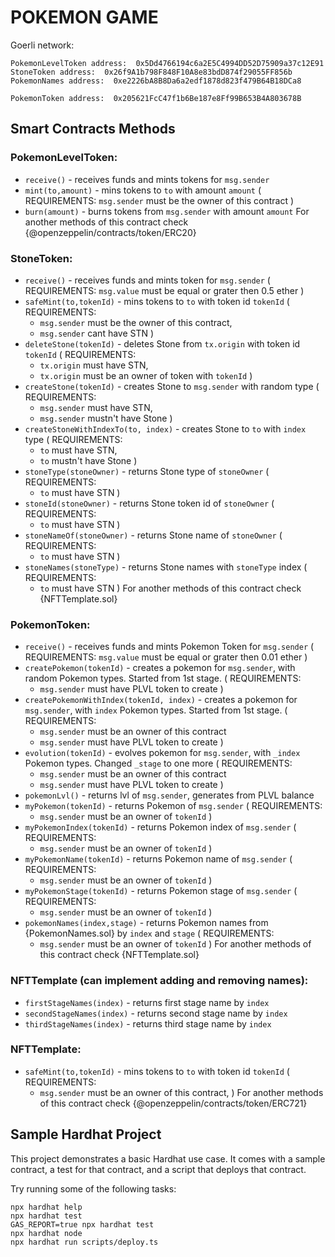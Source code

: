 # POKEMON GAME 

Goerli network:
```
PokemonLevelToken address:  0x5Dd4766194c6a2E5C4994DD52D75909a37c12E91
StoneToken address:  0x26f9A1b798F848F10A8e83bdD874f29055FF856b
PokemonNames address:  0xe2226bA8B8Da6a2edf1878d823f479B64B18DCa8

PokemonToken address:  0x205621FcC47f1b6Be187e8Ff99B653B4A803678B
```

## Smart Contracts Methods

### PokemonLevelToken:
- `receive()` - receives funds and mints tokens for `msg.sender`
- `mint(to,amount)` - mins tokens to `to` with amount `amount` 
(
	REQUIREMENTS: `msg.sender` must be the owner of this contract
)
- `burn(amount)` - burns tokens from `msg.sender` with amount `amount`
For another methods of this contract check {@openzeppelin/contracts/token/ERC20}

### StoneToken:
- `receive()` - receives funds and mints token for `msg.sender`
(
	REQUIREMENTS: `msg.value` must be equal or grater then 0.5 ether
)
- `safeMint(to,tokenId)` - mins tokens to `to` with token id `tokenId`
(
	REQUIREMENTS: 
	- `msg.sender` must be the owner of this contract,
	- `msg.sender` cant have STN
)
- `deleteStone(tokenId)` - deletes Stone from `tx.origin` with token id `tokenId`
(
	REQUIREMENTS: 
	- `tx.origin` must have STN,
	- `tx.origin` must be an owner of token with `tokenId`
)
- `createStone(tokenId)` - creates Stone to `msg.sender` with random type
(
	REQUIREMENTS: 
	- `msg.sender` must have STN,
	- `msg.sender` mustn't have Stone
)
- `createStoneWithIndexTo(to, index)` - creates Stone to `to` with `index` type
(
	REQUIREMENTS: 
	- `to` must have STN,
	- `to` mustn't have Stone
)
- `stoneType(stoneOwner)` - returns Stone type of `stoneOwner`
(
	REQUIREMENTS: 
	- `to` must have STN
)
- `stoneId(stoneOwner)` - returns Stone token id of `stoneOwner`
(
	REQUIREMENTS: 
	- `to` must have STN
)
- `stoneNameOf(stoneOwner)` - returns Stone name of `stoneOwner`
(
	REQUIREMENTS: 
	- `to` must have STN
)
- `stoneNames(stoneType)` - returns Stone names with `stoneType` index
(
	REQUIREMENTS: 
	- `to` must have STN
)
For another methods of this contract check {NFTTemplate.sol}

### PokemonToken:
- `receive()` - receives funds and mints Pokemon Token for `msg.sender`
(
	REQUIREMENTS: `msg.value` must be equal or grater then 0.01 ether
)
- `createPokemon(tokenId)` - creates a pokemon for `msg.sender`, with random Pokemon types. Started from 1st stage.
(
	REQUIREMENTS: 
	- `msg.sender` must have PLVL token to create
)
- `createPokemonWithIndex(tokenId, index)` - creates a pokemon for `msg.sender`, with `index` Pokemon types. Started from 1st stage.
(
	REQUIREMENTS: 
	- `msg.sender` must be an owner of this contract
    - `msg.sender` must have PLVL token to create
)
- `evolution(tokenId)` - evolves pokemon for `msg.sender`, with `_index` Pokemon types. Changed `_stage` to one more
(
	REQUIREMENTS: 
	- `msg.sender` must be an owner of this contract
    - `msg.sender` must have PLVL token to create
)
- `pokemonLvl()` - returns lvl of `msg.sender`, generates from PLVL balance
- `myPokemon(tokenId)` - returns Pokemon of `msg.sender`
(
	REQUIREMENTS: 
	- `msg.sender` must be an owner of `tokenId`
)
- `myPokemonIndex(tokenId)` - returns Pokemon index of `msg.sender`
(
	REQUIREMENTS: 
	- `msg.sender` must be an owner of `tokenId`
)
- `myPokemonName(tokenId)` - returns Pokemon name of `msg.sender`
(
	REQUIREMENTS: 
	- `msg.sender` must be an owner of `tokenId`
)
- `myPokemonStage(tokenId)` - returns Pokemon stage of `msg.sender`
(
	REQUIREMENTS: 
	- `msg.sender` must be an owner of `tokenId`
)
- `pokemonNames(index,stage)` - returns Pokemon names from {PokemonNames.sol} by `index` and `stage` 
(
	REQUIREMENTS: 
	- `msg.sender` must be an owner of `tokenId`
)
For another methods of this contract check {NFTTemplate.sol}

### NFTTemplate (can implement adding and removing names):
- `firstStageNames(index)` - returns first stage name by `index`
- `secondStageNames(index)` - returns second stage name by `index`
- `thirdStageNames(index)` - returns third stage name by `index`

### NFTTemplate:
- `safeMint(to,tokenId)` - mins tokens to `to` with token id `tokenId`
(
	REQUIREMENTS: 
	- `msg.sender` must be an owner of this contract,
)
For another methods of this contract check {@openzeppelin/contracts/token/ERC721}


## Sample Hardhat Project

This project demonstrates a basic Hardhat use case. It comes with a sample contract, a test for that contract, and a script that deploys that contract.

Try running some of the following tasks:

```shell
npx hardhat help
npx hardhat test
GAS_REPORT=true npx hardhat test
npx hardhat node
npx hardhat run scripts/deploy.ts
```
